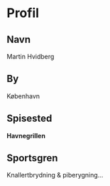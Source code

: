 # Profil

## Navn
Martin Hvidberg

## By
København

## Spisested
__Havnegrillen__ 

## Sportsgren
Knallertbrydning & piberygning...
